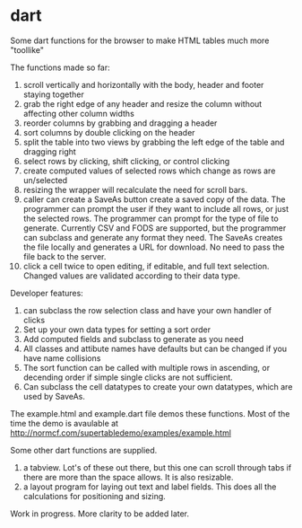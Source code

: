 # dart
Some dart functions for the browser to make HTML tables much more "toollike"

The functions made so far:
 1. scroll vertically and horizontally with the body, header and footer staying together
 2. grab the right edge of any header and resize the column without affecting other column widths
 3. reorder columns by grabbing and dragging a header
 4. sort columns by double clicking on the header
 5. split the table into two views by grabbing the left edge of the table and dragging right
 6. select rows by clicking, shift clicking, or control clicking
 7. create computed values of selected rows which change as rows are un/selected
 8. resizing the wrapper will recalculate the need for scroll bars.
 9. caller can create a SaveAs button create a saved copy of the data.  The programmer can prompt the user if they want to include all rows, or just the selected rows.
    The programmer can prompt for the type of file to generate.  Currently CSV and FODS are supported, but the programmer can subclass and generate any format they need.
    The SaveAs creates the file locally and generates a URL for download.  No need to pass the file back to the server.
 10. click a cell twice to open editing, if editable, and full text selection.  Changed values are validated according to their data type.

Developer features:
 1.  can subclass the row selection class and have your own handler of clicks
 2.  Set up your own data types for setting a sort order
 3.  Add computed fields and subclass to generate as you need
 4.  All classes and attibute names have defaults but can be changed if you have name collisions
 5.  The sort function can be called with multiple rows in ascending, or decending order if simple single clicks are not sufficient.
 6.  Can subclass the cell datatypes to create your own datatypes, which are used by SaveAs. 


The example.html and example.dart file demos these functions.  Most of the time the demo is avaulable at http://normcf.com/supertabledemo/examples/example.html

Some other dart functions are supplied.
 1. a tabview.  Lot's of these out there, but this one can scroll through tabs if there are more than the space allows.  It is also resizable.
 2. a layout program for laying out text and label fields.  This does all the calculations for positioning and sizing. 

Work in progress.  More clarity to be added later.


